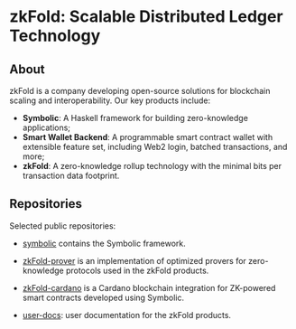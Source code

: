 # zkFold: Scalable Distributed Ledger Technology

## About

zkFold is a company developing open-source solutions for blockchain scaling and interoperability. Our key products include:
- **Symbolic**: A Haskell framework for building zero-knowledge applications;
- **Smart Wallet Backend**: A programmable smart contract wallet with extensible feature set, including Web2 login, batched transactions, and more;
- **zkFold**: A zero-knowledge rollup technology with the minimal bits per transaction data footprint.

## Repositories

Selected public repositories:

- [symbolic](https://github.com/zkFold/symbolic) contains the Symbolic framework.

- [zkFold-prover](https://github.com/zkFold/zkfold-prover) is an implementation of optimized provers for zero-knowledge protocols used in the zkFold products.

- [zkFold-cardano](https://github.com/zkFold/zkfold-cardano) is a Cardano blockchain integration for ZK-powered smart contracts developed using Symbolic.

- [user-docs](https://github.com/zkFold/user-docs): user documentation for the zkFold products.
